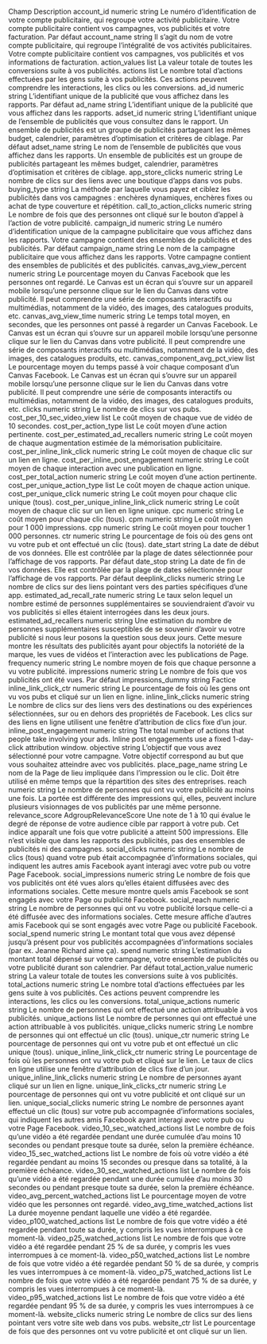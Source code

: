 Champ	Description
account_id
numeric string
Le numéro d’identification de votre compte publicitaire, qui regroupe votre activité publicitaire. Votre compte publicitaire contient vos campagnes, vos publicités et votre facturation.
Par défaut
account_name
string
Il s’agit du nom de votre compte publicitaire, qui regroupe l’intégralité de vos activités publicitaires. Votre compte publicitaire contient vos campagnes, vos publicités et vos informations de facturation.
action_values
list<AdsActionStats>
La valeur totale de toutes les conversions suite à vos publicités.
actions
list<AdsActionStats>
Le nombre total d’actions effectuées par les gens suite à vos publicités. Ces actions peuvent comprendre les interactions, les clics ou les conversions.
ad_id
numeric string
L’identifiant unique de la publicité que vous affichez dans les rapports.
Par défaut
ad_name
string
L’identifiant unique de la publicité que vous affichez dans les rapports.
adset_id
numeric string
L’identifiant unique de l’ensemble de publicités que vous consultez dans le rapport. Un ensemble de publicités est un groupe de publicités partageant les mêmes budget, calendrier, paramètres d’optimisation et critères de ciblage.
Par défaut
adset_name
string
Le nom de l’ensemble de publicités que vous affichez dans les rapports. Un ensemble de publicités est un groupe de publicités partageant les mêmes budget, calendrier, paramètres d’optimisation et critères de ciblage.
app_store_clicks
numeric string
Le nombre de clics sur des liens avec une boutique d’apps dans vos pubs.
buying_type
string
La méthode par laquelle vous payez et ciblez les publicités dans vos campagnes : enchères dynamiques, enchères fixes ou achat de type couverture et répétition.
call_to_action_clicks
numeric string
Le nombre de fois que des personnes ont cliqué sur le bouton d’appel à l’action de votre publicité.
campaign_id
numeric string
Le numéro d’identification unique de la campagne publicitaire que vous affichez dans les rapports. Votre campagne contient des ensembles de publicités et des publicités.
Par défaut
campaign_name
string
Le nom de la campagne publicitaire que vous affichez dans les rapports. Votre campagne contient des ensembles de publicités et des publicités.
canvas_avg_view_percent
numeric string
Le pourcentage moyen du Canvas Facebook que les personnes ont regardé. Le Canvas est un écran qui s’ouvre sur un appareil mobile lorsqu’une personne clique sur le lien du Canvas dans votre publicité. Il peut comprendre une série de composants interactifs ou multimédias, notamment de la vidéo, des images, des catalogues produits, etc.
canvas_avg_view_time
numeric string
Le temps total moyen, en secondes, que les personnes ont passé à regarder un Canvas Facebook. Le Canvas est un écran qui s’ouvre sur un appareil mobile lorsqu’une personne clique sur le lien du Canvas dans votre publicité. Il peut comprendre une série de composants interactifs ou multimédias, notamment de la vidéo, des images, des catalogues produits, etc.
canvas_component_avg_pct_view
list<AdsActionStats>
Le pourcentage moyen du temps passé à voir chaque composant d’un Canvas Facebook. Le Canvas est un écran qui s’ouvre sur un appareil mobile lorsqu’une personne clique sur le lien du Canvas dans votre publicité. Il peut comprendre une série de composants interactifs ou multimédias, notamment de la vidéo, des images, des catalogues produits, etc.
clicks
numeric string
Le nombre de clics sur vos pubs.
cost_per_10_sec_video_view
list<AdsActionStats>
Le coût moyen de chaque vue de vidéo de 10 secondes.
cost_per_action_type
list<AdsActionStats>
Le coût moyen d’une action pertinente.
cost_per_estimated_ad_recallers
numeric string
Le coût moyen de chaque augmentation estimée de la mémorisation publicitaire.
cost_per_inline_link_click
numeric string
Le coût moyen de chaque clic sur un lien en ligne.
cost_per_inline_post_engagement
numeric string
Le coût moyen de chaque interaction avec une publication en ligne.
cost_per_total_action
numeric string
Le coût moyen d’une action pertinente.
cost_per_unique_action_type
list<AdsActionStats>
Le coût moyen de chaque action unique.
cost_per_unique_click
numeric string
Le coût moyen pour chaque clic unique (tous).
cost_per_unique_inline_link_click
numeric string
Le coût moyen de chaque clic sur un lien en ligne unique.
cpc
numeric string
Le coût moyen pour chaque clic (tous).
cpm
numeric string
Le coût moyen pour 1 000 impressions.
cpp
numeric string
Le coût moyen pour toucher 1 000 personnes.
ctr
numeric string
Le pourcentage de fois où des gens ont vu votre pub et ont effectué un clic (tous).
date_start
string
La date de début de vos données. Elle est contrôlée par la plage de dates sélectionnée pour l’affichage de vos rapports.
Par défaut
date_stop
string
La date de fin de vos données. Elle est contrôlée par la plage de dates sélectionnée pour l’affichage de vos rapports.
Par défaut
deeplink_clicks
numeric string
Le nombre de clics sur des liens pointant vers des parties spécifiques d’une app.
estimated_ad_recall_rate
numeric string
Le taux selon lequel un nombre estimé de personnes supplémentaires se souviendraient d’avoir vu vos publicités si elles étaient interrogées dans les deux jours.
estimated_ad_recallers
numeric string
Une estimation du nombre de personnes supplémentaires susceptibles de se souvenir d’avoir vu votre publicité si nous leur posons la question sous deux jours. Cette mesure montre les résultats des publicités ayant pour objectifs la notoriété de la marque, les vues de vidéos et l’interaction avec les publications de Page.
frequency
numeric string
Le nombre moyen de fois que chaque personne a vu votre publicité.
impressions
numeric string
Le nombre de fois que vos publicités ont été vues.
Par défaut
impressions_dummy
string
Factice
inline_link_click_ctr
numeric string
Le pourcentage de fois où les gens ont vu vos pubs et cliqué sur un lien en ligne.
inline_link_clicks
numeric string
Le nombre de clics sur des liens vers des destinations ou des expériences sélectionnées, sur ou en dehors des propriétés de Facebook. Les clics sur des liens en ligne utilisent une fenêtre d’attribution de clics fixe d’un jour.
inline_post_engagement
numeric string
The total number of actions that people take involving your ads. Inline post engagements use a fixed 1-day-click attribution window.
objective
string
L’objectif que vous avez sélectionné pour votre campagne. Votre objectif correspond au but que vous souhaitez atteindre avec vos publicités.
place_page_name
string
Le nom de la Page de lieu impliquée dans l’impression ou le clic. Doit être utilisé en même temps que la répartition des sites des entreprises.
reach
numeric string
Le nombre de personnes qui ont vu votre publicité au moins une fois. La portée est différente des impressions qui, elles, peuvent inclure plusieurs visionnages de vos publicités par une même personne.
relevance_score
AdgroupRelevanceScore
Une note de 1 à 10 qui évalue le degré de réponse de votre audience cible par rapport à votre pub. Cet indice apparaît une fois que votre publicité a atteint 500 impressions. Elle n’est visible que dans les rapports des publicités, pas des ensembles de publicités ni des campagnes.
social_clicks
numeric string
Le nombre de clics (tous) quand votre pub était accompagnée d’informations sociales, qui indiquent les autres amis Facebook ayant interagi avec votre pub ou votre Page Facebook.
social_impressions
numeric string
Le nombre de fois que vos publicités ont été vues alors qu’elles étaient diffusées avec des informations sociales. Cette mesure montre quels amis Facebook se sont engagés avec votre Page ou publicité Facebook.
social_reach
numeric string
Le nombre de personnes qui ont vu votre publicité lorsque celle-ci a été diffusée avec des informations sociales. Cette mesure affiche d’autres amis Facebook qui se sont engagés avec votre Page ou publicité Facebook.
social_spend
numeric string
Le montant total que vous avez dépensé jusqu’à présent pour vos publicités accompagnées d’informations sociales (par ex. Jeanne Richard aime ça).
spend
numeric string
L’estimation du montant total dépensé sur votre campagne, votre ensemble de publicités ou votre publicité durant son calendrier.
Par défaut
total_action_value
numeric string
La valeur totale de toutes les conversions suite à vos publicités.
total_actions
numeric string
Le nombre total d’actions effectuées par les gens suite à vos publicités. Ces actions peuvent comprendre les interactions, les clics ou les conversions.
total_unique_actions
numeric string
Le nombre de personnes qui ont effectué une action attribuable à vos publicités.
unique_actions
list<AdsActionStats>
Le nombre de personnes qui ont effectué une action attribuable à vos publicités.
unique_clicks
numeric string
Le nombre de personnes qui ont effectué un clic (tous).
unique_ctr
numeric string
Le pourcentage de personnes qui ont vu votre pub et ont effectué un clic unique (tous).
unique_inline_link_click_ctr
numeric string
Le pourcentage de fois où les personnes ont vu votre pub et cliqué sur le lien. Le taux de clics en ligne utilise une fenêtre d’attribution de clics fixe d’un jour.
unique_inline_link_clicks
numeric string
Le nombre de personnes ayant cliqué sur un lien en ligne.
unique_link_clicks_ctr
numeric string
Le pourcentage de personnes qui ont vu votre publicité et ont cliqué sur un lien.
unique_social_clicks
numeric string
Le nombre de personnes ayant effectué un clic (tous) sur votre pub accompagnée d’informations sociales, qui indiquent les autres amis Facebook ayant interagi avec votre pub ou votre Page Facebook.
video_10_sec_watched_actions
list<AdsActionStats>
Le nombre de fois qu’une vidéo a été regardée pendant une durée cumulée d’au moins 10 secondes ou pendant presque toute sa durée, selon la première échéance.
video_15_sec_watched_actions
list<AdsActionStats>
Le nombre de fois où votre vidéo a été regardée pendant au moins 15 secondes ou presque dans sa totalité, à la première échéance.
video_30_sec_watched_actions
list<AdsActionStats>
Le nombre de fois qu’une vidéo a été regardée pendant une durée cumulée d’au moins 30 secondes ou pendant presque toute sa durée, selon la première échéance.
video_avg_percent_watched_actions
list<AdsActionStats>
Le pourcentage moyen de votre vidéo que les personnes ont regardé.
video_avg_time_watched_actions
list<AdsActionStats>
La durée moyenne pendant laquelle une vidéo a été regardée.
video_p100_watched_actions
list<AdsActionStats>
Le nombre de fois que votre vidéo a été regardée pendant toute sa durée, y compris les vues interrompues à ce moment-là.
video_p25_watched_actions
list<AdsActionStats>
Le nombre de fois que votre vidéo a été regardée pendant 25 % de sa durée, y compris les vues interrompues à ce moment-là.
video_p50_watched_actions
list<AdsActionStats>
Le nombre de fois que votre vidéo a été regardée pendant 50 % de sa durée, y compris les vues interrompues à ce moment-là.
video_p75_watched_actions
list<AdsActionStats>
Le nombre de fois que votre vidéo a été regardée pendant 75 % de sa durée, y compris les vues interrompues à ce moment-là.
video_p95_watched_actions
list<AdsActionStats>
Le nombre de fois que votre vidéo a été regardée pendant 95 % de sa durée, y compris les vues interrompues à ce moment-là.
website_clicks
numeric string
Le nombre de clics sur des liens pointant vers votre site web dans vos pubs.
website_ctr
list<AdsActionStats>
Le pourcentage de fois que des personnes ont vu votre publicité et ont cliqué sur un lien.